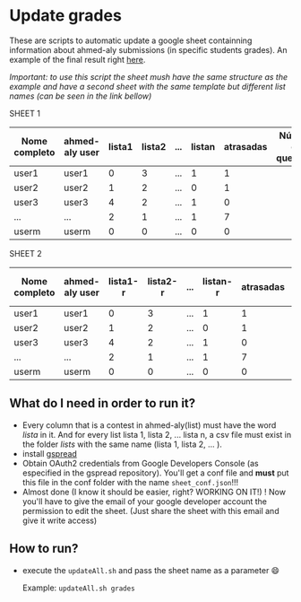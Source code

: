 
# Update grades

These are scripts to automatic update a google sheet containning information about ahmed-aly submissions (in specific students grades).
An example of the final result right [here](https://docs.google.com/spreadsheets/d/19_QdpZQ1PXhzI83qnb-_lMZhP3nNwHAtk0cnw3rdR6A/edit?usp=sharing).

*Important: to use this script the sheet mush have the same structure as the example and have a second sheet with the same template but different list names (can be seen in the link bellow)*

SHEET 1

Nome completo | ahmed-aly user  | lista1  | lista2  | ... | listan  | atrasadas | Número de questões | Nota    |
------------- | --------------- | ------- | ------- | --- | ------- | --------- | ------------------ | ------- |
user1         |    user1        |  0      |   3     | ... |     1   |     1     |                    |         |
user2         |    user2        |  1      |   2     | ... |     0   |     1     |                    |         |
user3         |    user3        |  4      |   2     | ... |     1   |     0     |                    |         |
...           |    ...          |  2      |   1     | ... |     1   |     7     |                    |         |
userm         |    userm        |  0      |   0     | ... |     0   |     0     |                    |         |

SHEET 2

Nome completo | ahmed-aly user  | lista1-r  | lista2-r  | ... | listan-r  | atrasadas | Número de questões | Nota    |
------------- | --------------- | --------- | --------- | --- | --------- | --------- | ------------------ | --------|
user1         |    user1        |  0        |   3       | ... |     1     |     1     |                    |         |
user2         |    user2        |  1        |   2       | ... |     0     |     1     |                    |         |
user3         |    user3        |  4        |   2       | ... |     1     |     0     |                    |         |
...           |    ...          |  2        |   1       | ... |     1     |     7     |                    |         |
userm         |    userm        |  0        |   0       | ... |     0     |     0     |                    |         |

## What do I need in order to run it?

  - Every column that is a contest in ahmed-aly(list) must have the word *lista* in it. And for every list lista 1, lista 2, ... lista n, a csv file must exist in the folder *lists* with the same name (lista 1, lista 2, ... ). 
  - install [gspread](https://github.com/burnash/gspread)
  - Obtain OAuth2 credentials from Google Developers Console (as especified in the gspread repository).
    You'll get a conf file and **must** put this file in the conf folder with the name `sheet_conf.json`!!!
  - Almost done (I know it should be easier, right? WORKING ON IT!) ! Now you'll have to give the email of your google developer account the permission to edit the sheet.
    (Just share the sheet with this email and give it write access)
    
## How to run?
  
  - execute the `updateAll.sh` and pass the sheet name as a parameter :smile:
    
    Example: `updateAll.sh grades`
  
